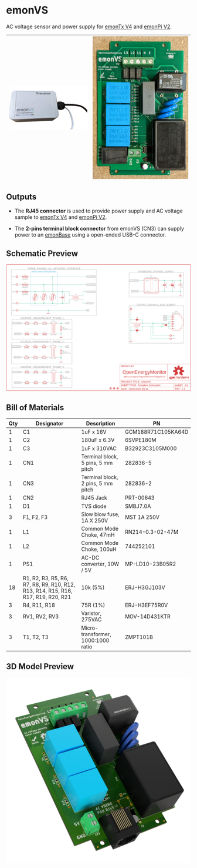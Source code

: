 # emonVS

AC voltage sensor and power supply for [emonTx V4](https://github.com/openenergymonitor/emontx4) and [emonPi V2](https://github.com/openenergymonitor/emonpi2).



![emonVS_device.png](emonVS_device.png) |![emonVS_pcb.png](emonVS_pcb.png) |
--- | ---

## Outputs
- The **RJ45 connector** is used to provide power supply and AC voltage sample to [emonTx V4](https://github.com/openenergymonitor/emontx4) and [emonPi V2](https://github.com/openenergymonitor/emonpi2).

- The **2-pins terminal block connector** from emonVS (CN3) can supply power to an [emonBase](https://github.com/openenergymonitor/emonbase) using a open-ended USB-C connector.

## Schematic Preview 
<p align="center"><a href="1.3/emonVS.pdf"><img src="1.3/assets/schematic_preview.png"  title="download .pdf file" alt="PDF Download"></a></p>

## Bill of Materials
| Qty | Designator | Description | PN |
|--|--|--|--|
1	|C1|	1uF x 16V|	GCM188R71C105KA64D| 
1	|C2|	180uF x 6.3V|	6SVPE180M|
1	|C3|	1uF x 310VAC|	B32923C3105M000|
1	|CN1|	Terminal block, 5 pins, 5 mm pitch|	282836-5|
1	|CN3|	Terminal block, 2 pins, 5 mm pitch|	282836-2|
1	|CN2|	RJ45 Jack|	PRT-00643|
1	|D1|	TVS diode|	SMBJ7.0A|
3	|F1, F2, F3|	Slow blow fuse, 1A X 250V|	MST 1A 250V|
1	|L1|	Common Mode Choke, 47mH|	RN214-0.3-02-47M|
1	|L2|	Common Mode Choke, 100uH|	744252101|
1	|PS1|	AC-DC converter, 10W / 5V|	MP-LD10-23B05R2|
18	|R1, R2, R3, R5, R6, R7, R8, R9, R10, R12, R13, R14, R15, R16, R17, R19, R20, R21|	10k (5%)|	ERJ-H3GJ103V|
3	|R4, R11, R18|	75R (1%)|	ERJ-H3EF75R0V|
3	|RV1, RV2, RV3|	Varistor, 275VAC|	MOV-14D431KTR|
3	|T1, T2, T3|	Micro-transformer, 1000:1000 ratio|	ZMPT101B|

## 3D Model Preview
<p align="center"><a href="1.3/assets/emonVS%20v1.3.step"><img src="1.3/assets/3d_model_preview.PNG"  title="download .step file" alt=".STEP Download"></a></p>



